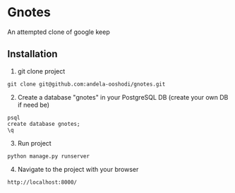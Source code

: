 # Gnotes
An attempted clone of google keep 

## Installation

1. git clone project
```
git clone git@github.com:andela-ooshodi/gnotes.git
```

2. Create a database "gnotes" in your PostgreSQL DB (create your own DB if need be)
```
psql
create database gnotes;
\q
```

3. Run project
```
python manage.py runserver
```

4. Navigate to the project with your browser
```
http://localhost:8000/
```